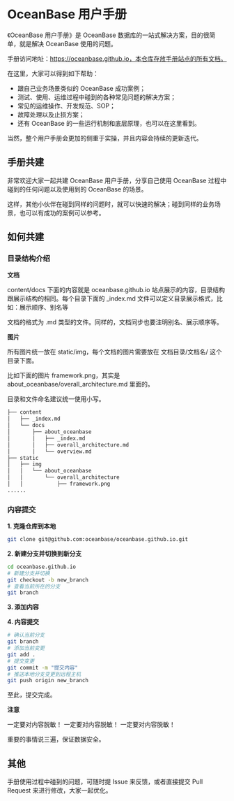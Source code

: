 # OceanBase 用户手册


《OceanBase 用户手册》是 OceanBase 数据库的一站式解决方案，目的很简单，就是解决 OceanBase 使用的问题。

手册访问地址：https://oceanbase.github.io，本仓库存放手册站点的所有文档。

在这里，大家可以得到如下帮助：

- 跟自己业务场景类似的 OceanBase 成功案例；
- 测试、使用、运维过程中碰到的各种常见问题的解决方案；
- 常见的运维操作、开发规范、SOP；
- 故障处理以及止损方案；
- 还有 OceanBase 的一些运行机制和底层原理，也可以在这里看到。

当然，整个用户手册会更加的侧重于实操，并且内容会持续的更新迭代。

## 手册共建

非常欢迎大家一起共建 OceanBase 用户手册，分享自己使用 OceanBase 过程中碰到的任何问题以及使用到的 OceanBase 的场景。

这样，其他小伙伴在碰到同样的问题时，就可以快速的解决；碰到同样的业务场景，也可以有成功的案例可以参考。

## 如何共建

### 目录结构介绍

**文档**

content/docs 下面的内容就是 oceanbase.github.io 站点展示的内容，目录结构跟展示结构的相同。每个目录下面的 _index.md 文件可以定义目录展示格式，比如：展示顺序、别名等

文档的格式为 .md 类型的文件。同样的，文档同步也要注明别名、展示顺序等。

**图片**

所有图片统一放在 static/img，每个文档的图片需要放在 文档目录/文档名/ 这个目录下面。

比如下面的图片 framework.png，其实是 about_oceanbase/overall_architecture.md 里面的。

目录和文件命名建议统一使用小写。

```bash
├── content
│   ├── _index.md
│   └── docs
│       ├── about_oceanbase
│       │   ├── _index.md
│       │   ├── overall_architecture.md
│       │   └── overview.md
├── static
│   ├── img
│   │   └── about_oceanbase
│   │       └── overall_architecture
│   │           ├── framework.png
......
```

### 内容提交

**1. 克隆仓库到本地**

```bash
git clone git@github.com:oceanbase/oceanbase.github.io.git
```

**2. 新建分支并切换到新分支**

```bash
cd oceanbase.github.io
# 新建分支并切换
git checkout -b new_branch
# 查看当前所在的分支
git branch
```

**3. 添加内容**

**4. 内容提交**

```bash
# 确认当前分支
git branch
# 添加当前变更
git add .
# 提交变更
git commit -m "提交内容"
# 推送本地分支变更到远程主机
git push origin new_branch
```

至此，提交完成。

**注意**

一定要对内容脱敏！
一定要对内容脱敏！
一定要对内容脱敏！

重要的事情说三遍，保证数据安全。

## 其他

手册使用过程中碰到的问题，可随时提 Issue 来反馈，或者直接提交 Pull Request 来进行修改，大家一起优化。
